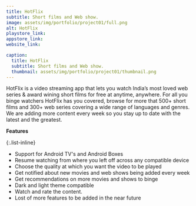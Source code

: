 ```yaml
---
title: HotFlix
subtitle: Short films and Web show.
image: assets/img/portfolio/project01/full.png
alt: HotFlix
playstore_link: 
appstore_link: 
website_link: 

caption:
  title: HotFlix
  subtitle: Short films and Web show.
  thumbnail: assets/img/portfolio/project01/thumbnail.png
---
```

HotFlix is a video streaming app that lets you watch India’s most loved web series & award
wining short films for free at anytime, anywhere. For all you binge watchers HotFlix has you
covered, browse for more that 500+ short films and 300+ web series covering a wide range of
languages and genres. We are adding more content every week so you stay up to date with the
latest and the greatest.

**Features**

{:.list-inline}
- Support for Android TV's and Android Boxes
- Resume watching from where you left off across any compatible device
- Choose the quality at which you want the video to be played
- Get notified about new movies and web shows being added every week
- Get recommendations on more movies and shows to binge
- Dark and light theme compatible
- Watch and rate the content.
- Lost of more features to be added in the near future 
